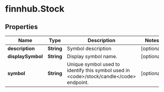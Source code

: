 # finnhub.Stock

## Properties

Name | Type | Description | Notes
------------ | ------------- | ------------- | -------------
**description** | **String** | Symbol description | [optional] 
**displaySymbol** | **String** | Display symbol name. | [optional] 
**symbol** | **String** | Unique symbol used to identify this symbol used in &lt;code&gt;/stock/candle&lt;/code&gt; endpoint. | [optional] 


